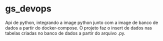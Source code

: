 # gs_devops

Api de python, integrando a image python junto com a image de banco de dados a partir do docker-compose. O projeto faz o insert de dados nas tabelas criadas no banco de dados a partir do arquivo .py.
